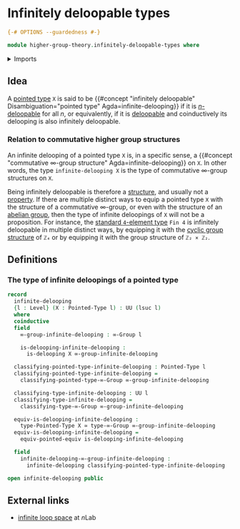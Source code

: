 # Infinitely deloopable types

```agda
{-# OPTIONS --guardedness #-}

module higher-group-theory.infinitely-deloopable-types where
```

<details><summary>Imports</summary>

```agda
open import foundation.dependent-pair-types
open import foundation.equivalences
open import foundation.small-types
open import foundation.universe-levels

open import higher-group-theory.deloopable-types
open import higher-group-theory.equivalences-higher-groups
open import higher-group-theory.higher-groups
open import higher-group-theory.small-higher-groups

open import structured-types.pointed-equivalences
open import structured-types.pointed-types
open import structured-types.small-pointed-types
```

</details>

## Idea

A [pointed type](structured-types.pointed-types.md) `X` is said to be
{{#concept "infinitely deloopable" Disambiguation="pointed type" Agda=infinite-delooping}}
if it is
[$n$-deloopable](higher-group-theory.iterated-deloopings-of-pointed-types.md)
for all $n$, or equivalently, if it is
[deloopable](higher-group-theory.deloopable-types.md) and coinductively its
delooping is also infinitely deloopable.

### Relation to commutative higher group structures

An infinite delooping of a pointed type `X` is, in a specific sense, a
{{#concept "commutative ∞-group structure" Agda=infinite-delooping}} on `X`. In
other words, the type `infinite-delooping X` is the type of commutative ∞-group
structures on `X`.

Being infinitely deloopable is therefore a [structure](foundation.structure.md),
and usually not a [property](foundation-core.propositions.md). If there are
multiple distinct ways to equip a pointed type `X` with the structure of a
commutative ∞-group, or even with the structure of an
[abelian group](group-theory.abelian-groups.md), then the type of infinite
deloopings of `X` will not be a proposition. For instance, the
[standard `4`-element type](univalent-combinatorics.standard-finite-types.md)
`Fin 4` is infinitely deloopable in multiple distinct ways, by equipping it with
the [cyclic group structure](group-theory.cyclic-groups.md) of `ℤ₄` or by
equipping it with the group structure of `ℤ₂ × ℤ₂`.

## Definitions

### The type of infinite deloopings of a pointed type

```agda
record
  infinite-delooping
  {l : Level} (X : Pointed-Type l) : UU (lsuc l)
  where
  coinductive
  field
    ∞-group-infinite-delooping : ∞-Group l

    is-delooping-infinite-delooping :
      is-delooping X ∞-group-infinite-delooping

  classifying-pointed-type-infinite-delooping : Pointed-Type l
  classifying-pointed-type-infinite-delooping =
    classifying-pointed-type-∞-Group ∞-group-infinite-delooping

  classifying-type-infinite-delooping : UU l
  classifying-type-infinite-delooping =
    classifying-type-∞-Group ∞-group-infinite-delooping

  equiv-is-delooping-infinite-delooping :
    type-Pointed-Type X ≃ type-∞-Group ∞-group-infinite-delooping
  equiv-is-delooping-infinite-delooping =
    equiv-pointed-equiv is-delooping-infinite-delooping

  field
    infinite-delooping-∞-group-infinite-delooping :
      infinite-delooping classifying-pointed-type-infinite-delooping

open infinite-delooping public
```

## External links

- [infinite loop space](https://ncatlab.org/nlab/show/infinite+loop+space) at
  $n$Lab
